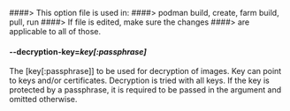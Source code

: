 ####> This option file is used in:
####>   podman build, create, farm build, pull, run
####> If file is edited, make sure the changes
####> are applicable to all of those.
#### **--decryption-key**=*key[:passphrase]*

The [key[:passphrase]] to be used for decryption of images. Key can point to keys and/or certificates. Decryption is tried with all keys. If the key is protected by a passphrase, it is required to be passed in the argument and omitted otherwise.
